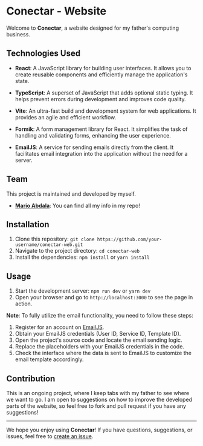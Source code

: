 # Conectar - Website

Welcome to **Conectar**, a website designed for my father's computing business.

## Technologies Used

- **React**: A JavaScript library for building user interfaces. It allows you to create reusable components and efficiently manage the application's state.

- **TypeScript**: A superset of JavaScript that adds optional static typing. It helps prevent errors during development and improves code quality.

- **Vite**: An ultra-fast build and development system for web applications. It provides an agile and efficient workflow.

- **Formik**: A form management library for React. It simplifies the task of handling and validating forms, enhancing the user experience.

- **EmailJS**: A service for sending emails directly from the client. It facilitates email integration into the application without the need for a server.

## Team

This project is maintained and developed by myself.

- **[Mario Abdala](https://github.com/MarioAbdala)**: You can find all my info in my repo!

## Installation

1. Clone this repository: `git clone https://github.com/your-username/conectar-web.git`
2. Navigate to the project directory: `cd conectar-web`
3. Install the dependencies: `npm install` or `yarn install`

## Usage

1. Start the development server: `npm run dev` or `yarn dev`
2. Open your browser and go to `http://localhost:3000` to see the page in action.

**Note**: To fully utilize the email functionality, you need to follow these steps:

1. Register for an account on [EmailJS](https://www.emailjs.com/).
2. Obtain your EmailJS credentials (User ID, Service ID, Template ID).
3. Open the project's source code and locate the email sending logic.
4. Replace the placeholders with your EmailJS credentials in the code.
5. Check the interface where the data is sent to EmailJS to customize the email template accordingly.

## Contribution

This is an ongoing project, where I keep tabs with my father to see where we want to go. I am open to suggestions on how to improve the developed parts of the website, so feel free to fork and pull request if you have any suggestions!

---

We hope you enjoy using **Conectar**! If you have questions, suggestions, or issues, feel free to [create an issue](https://github.com/your-username/conectar-web/issues).